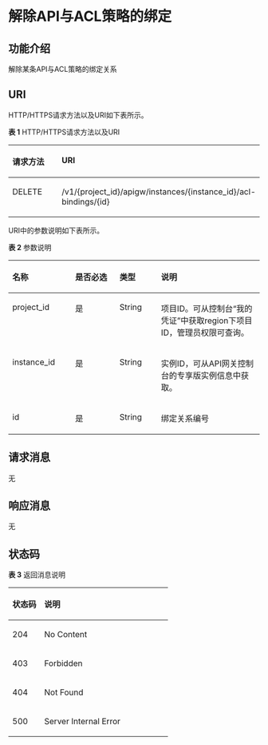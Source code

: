 # 解除API与ACL策略的绑定<a name="apig-phapi-180713097"></a>

## 功能介绍<a name="section56668631"></a>

解除某条API与ACL策略的绑定关系

## URI<a name="section40255631"></a>

HTTP/HTTPS请求方法以及URI如下表所示。

**表 1**  HTTP/HTTPS请求方法以及URI

<a name="table52942781"></a>
<table><thead align="left"><tr id="row36583141"><th class="cellrowborder" valign="top" width="34.339999999999996%" id="mcps1.2.3.1.1"><p id="p10444414"><a name="p10444414"></a><a name="p10444414"></a>请求方法</p>
</th>
<th class="cellrowborder" valign="top" width="65.66%" id="mcps1.2.3.1.2"><p id="p40691167"><a name="p40691167"></a><a name="p40691167"></a>URI</p>
</th>
</tr>
</thead>
<tbody><tr id="row7650225"><td class="cellrowborder" valign="top" width="34.339999999999996%" headers="mcps1.2.3.1.1 "><p id="p15688475"><a name="p15688475"></a><a name="p15688475"></a>DELETE</p>
</td>
<td class="cellrowborder" valign="top" width="65.66%" headers="mcps1.2.3.1.2 "><p id="p62806982"><a name="p62806982"></a><a name="p62806982"></a><span id="ph157201233164419"><a name="ph157201233164419"></a><a name="ph157201233164419"></a>/v1/{project_id}/apigw/instances/{instance_id}</span>/acl-bindings/{id}</p>
</td>
</tr>
</tbody>
</table>

URI中的参数说明如下表所示。

**表 2**  参数说明

<a name="table54200794"></a>
<table><thead align="left"><tr id="row33794268"><th class="cellrowborder" valign="top" width="25%" id="mcps1.2.5.1.1"><p id="p52981202"><a name="p52981202"></a><a name="p52981202"></a>名称</p>
</th>
<th class="cellrowborder" valign="top" width="17.669999999999998%" id="mcps1.2.5.1.2"><p id="p63618976"><a name="p63618976"></a><a name="p63618976"></a>是否必选</p>
</th>
<th class="cellrowborder" valign="top" width="16.53%" id="mcps1.2.5.1.3"><p id="p52863471"><a name="p52863471"></a><a name="p52863471"></a>类型</p>
</th>
<th class="cellrowborder" valign="top" width="40.8%" id="mcps1.2.5.1.4"><p id="p54082791"><a name="p54082791"></a><a name="p54082791"></a>说明</p>
</th>
</tr>
</thead>
<tbody><tr id="row13634185016206"><td class="cellrowborder" valign="top" width="25%" headers="mcps1.2.5.1.1 "><p id="p55878963"><a name="p55878963"></a><a name="p55878963"></a>project_id</p>
</td>
<td class="cellrowborder" valign="top" width="17.669999999999998%" headers="mcps1.2.5.1.2 "><p id="p29902160"><a name="p29902160"></a><a name="p29902160"></a>是</p>
</td>
<td class="cellrowborder" valign="top" width="16.53%" headers="mcps1.2.5.1.3 "><p id="p6155914"><a name="p6155914"></a><a name="p6155914"></a>String</p>
</td>
<td class="cellrowborder" valign="top" width="40.8%" headers="mcps1.2.5.1.4 "><p id="p28867016"><a name="p28867016"></a><a name="p28867016"></a>项目ID。可从控制台“我的凭证”中获取region下项目ID，管理员权限可查询。</p>
</td>
</tr>
<tr id="row7344250182011"><td class="cellrowborder" valign="top" width="25%" headers="mcps1.2.5.1.1 "><p id="p1780913159538"><a name="p1780913159538"></a><a name="p1780913159538"></a>instance_id</p>
</td>
<td class="cellrowborder" valign="top" width="17.669999999999998%" headers="mcps1.2.5.1.2 "><p id="p9809215115310"><a name="p9809215115310"></a><a name="p9809215115310"></a>是</p>
</td>
<td class="cellrowborder" valign="top" width="16.53%" headers="mcps1.2.5.1.3 "><p id="p1280914152538"><a name="p1280914152538"></a><a name="p1280914152538"></a>String</p>
</td>
<td class="cellrowborder" valign="top" width="40.8%" headers="mcps1.2.5.1.4 "><p id="p1880914157537"><a name="p1880914157537"></a><a name="p1880914157537"></a>实例ID，可从API网关控制台的专享版实例信息中获取。</p>
</td>
</tr>
<tr id="row18629935"><td class="cellrowborder" valign="top" width="25%" headers="mcps1.2.5.1.1 "><p id="p32629743"><a name="p32629743"></a><a name="p32629743"></a>id</p>
</td>
<td class="cellrowborder" valign="top" width="17.669999999999998%" headers="mcps1.2.5.1.2 "><p id="p25763536"><a name="p25763536"></a><a name="p25763536"></a>是</p>
</td>
<td class="cellrowborder" valign="top" width="16.53%" headers="mcps1.2.5.1.3 "><p id="p6471673"><a name="p6471673"></a><a name="p6471673"></a>String</p>
</td>
<td class="cellrowborder" valign="top" width="40.8%" headers="mcps1.2.5.1.4 "><p id="p54443539"><a name="p54443539"></a><a name="p54443539"></a>绑定关系编号</p>
</td>
</tr>
</tbody>
</table>

## 请求消息<a name="section26756366"></a>

无

## 响应消息<a name="section5160633122513"></a>

无

## 状态码<a name="section39480708"></a>

**表 3**  返回消息说明

<a name="table50690617"></a>
<table><thead align="left"><tr id="row40699524"><th class="cellrowborder" valign="top" width="20%" id="mcps1.2.3.1.1"><p id="p8327115"><a name="p8327115"></a><a name="p8327115"></a>状态码</p>
</th>
<th class="cellrowborder" valign="top" width="80%" id="mcps1.2.3.1.2"><p id="p3407735"><a name="p3407735"></a><a name="p3407735"></a>说明</p>
</th>
</tr>
</thead>
<tbody><tr id="row7591152"><td class="cellrowborder" valign="top" width="20%" headers="mcps1.2.3.1.1 "><p id="p10903581"><a name="p10903581"></a><a name="p10903581"></a>204</p>
</td>
<td class="cellrowborder" valign="top" width="80%" headers="mcps1.2.3.1.2 "><p id="p10774887"><a name="p10774887"></a><a name="p10774887"></a>No Content</p>
</td>
</tr>
<tr id="row29865122"><td class="cellrowborder" valign="top" width="20%" headers="mcps1.2.3.1.1 "><p id="p3155809"><a name="p3155809"></a><a name="p3155809"></a>403</p>
</td>
<td class="cellrowborder" valign="top" width="80%" headers="mcps1.2.3.1.2 "><p id="p54294001"><a name="p54294001"></a><a name="p54294001"></a>Forbidden</p>
</td>
</tr>
<tr id="row18883967"><td class="cellrowborder" valign="top" width="20%" headers="mcps1.2.3.1.1 "><p id="p53206347"><a name="p53206347"></a><a name="p53206347"></a>404</p>
</td>
<td class="cellrowborder" valign="top" width="80%" headers="mcps1.2.3.1.2 "><p id="p14746811"><a name="p14746811"></a><a name="p14746811"></a>Not Found</p>
</td>
</tr>
<tr id="row65612436"><td class="cellrowborder" valign="top" width="20%" headers="mcps1.2.3.1.1 "><p id="p13007094"><a name="p13007094"></a><a name="p13007094"></a>500</p>
</td>
<td class="cellrowborder" valign="top" width="80%" headers="mcps1.2.3.1.2 "><p id="p6744143"><a name="p6744143"></a><a name="p6744143"></a>Server Internal Error</p>
</td>
</tr>
</tbody>
</table>

